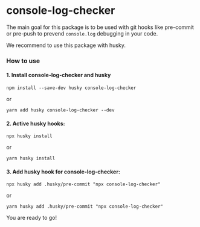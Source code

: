 # console-log-checker

The main goal for this package is to be used with git hooks like pre-commit or pre-push to prevend `console.log` debugging in your code.

We recommend to use this package with husky.

### How to use

#### 1. Install console-log-checker and husky

`npm install --save-dev husky console-log-checker`

or

`yarn add husky console-log-checker --dev`

#### 2. Active husky hooks:

`npx husky install`

or

`yarn husky install`

#### 3. Add husky hook for console-log-checker:

`npx husky add .husky/pre-commit "npx console-log-checker"`

or

`yarn husky add .husky/pre-commit "npx console-log-checker"`

You are ready to go!
